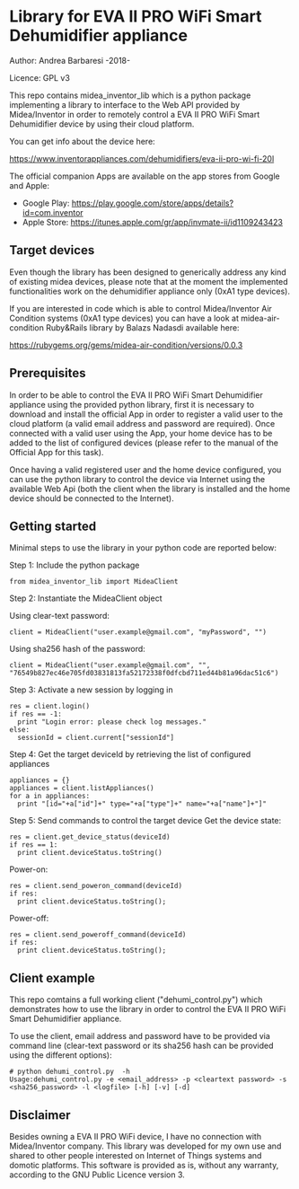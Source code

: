 # Library for EVA II PRO WiFi Smart Dehumidifier appliance
Author: Andrea Barbaresi -2018-

Licence: GPL v3

This repo contains midea_inventor_lib which is a python package implementing a library to interface to the Web API provided by Midea/Inventor in order to remotely control a EVA II PRO WiFi Smart Dehumidifier device by using their cloud platform.

You can get info about the device here:

https://www.inventorappliances.com/dehumidifiers/eva-ii-pro-wi-fi-20l

The official companion Apps are available on the app stores from Google and Apple:

* Google Play: https://play.google.com/store/apps/details?id=com.inventor
* Apple Store: https://itunes.apple.com/gr/app/invmate-ii/id1109243423


Target devices
--------------
Even though the library has been designed to generically address any kind of existing midea devices, please note that at the moment the implemented functionalities work on the dehumidifier appliance only (0xA1 type devices).

If you are interested in code which is able to control Midea/Inventor Air Condition systems (0xA1 type devices) you can have a look at midea-air-condition Ruby&Rails library by Balazs Nadasdi available here:

https://rubygems.org/gems/midea-air-condition/versions/0.0.3


Prerequisites
-------------
In order to be able to control the EVA II PRO WiFi Smart Dehumidifier appliance using the provided python library, first it is necessary to download and install the official App in order to register a valid user to the cloud platform (a valid email address and password are required). Once connected with a valid user using the App, your home device has to be added to the list of configured devices (please refer to the manual of the Official App for this task).

Once having a valid registered user and the home device configured, you can use the python library to control the device via Internet using the available Web Api (both the client when the library is installed and the home device should be connected to the Internet).


Getting started
---------------
Minimal steps to use the library in your python code are reported below:

Step 1: Include the python package
```
from midea_inventor_lib import MideaClient
```

Step 2: Instantiate the MideaClient object

Using clear-text password:
```
client = MideaClient("user.example@gmail.com", "myPassword", "")
```

Using sha256 hash of the password:
```
client = MideaClient("user.example@gmail.com", "", "76549b827ec46e705fd03831813fa52172338f0dfcbd711ed44b81a96dac51c6")
```
Step 3: Activate a new session by logging in 
```
res = client.login()
if res == -1:
  print "Login error: please check log messages."
else:
  sessionId = client.current["sessionId"]
```

Step 4: Get the target deviceId by retrieving the list of configured appliances
```
appliances = {}
appliances = client.listAppliances()
for a in appliances:
  print "[id="+a["id"]+" type="+a["type"]+" name="+a["name"]+"]"
```

Step 5: Send commands to control the target device 
Get the device state:
```
res = client.get_device_status(deviceId)
if res == 1:
  print client.deviceStatus.toString()
```
Power-on:
```
res = client.send_poweron_command(deviceId)
if res:
  print client.deviceStatus.toString();
```
Power-off:
```
res = client.send_poweroff_command(deviceId)
if res:
  print client.deviceStatus.toString();
```



Client example
--------------
This repo comtains a full working client ("dehumi_control.py") which demonstrates how to use the library in order to control the EVA II PRO WiFi Smart Dehumidifier appliance.

To use the client, email address and password have to be provided via command line (clear-text password or its sha256 hash can be provided using the different options):
```
# python dehumi_control.py  -h
Usage:dehumi_control.py -e <email_address> -p <cleartext password> -s <sha256_password> -l <logfile> [-h] [-v] [-d]
```


Disclaimer
----------
Besides owning a EVA II PRO WiFi device, I have no connection with Midea/Inventor company. This library was developed for my own use and shared to other people interested on Internet of Things systems and domotic platforms. This software is provided as is, without any warranty, according to the GNU Public Licence version 3.
